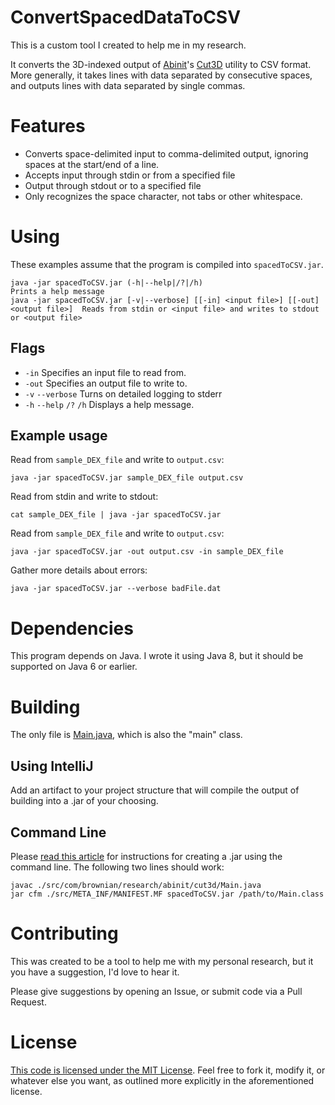 # ConvertSpacedDataToCSV
This is a custom tool I created to help me in my research.

It converts the 3D-indexed output of [Abinit](http://www.abinit.org/)'s [Cut3D](http://www.abinit.org/doc/helpfiles/for-v8.2/users/cut3d_help.html) utility to CSV format.
More generally, it takes lines with data separated by consecutive spaces, and outputs lines with data separated by single commas.

# Features

* Converts space-delimited input to comma-delimited output, ignoring spaces at the start/end of a line.
* Accepts input through stdin or from a specified file
* Output through stdout or to a specified file
* Only recognizes the space character, not tabs or other whitespace.

# Using

These examples assume that the program is compiled into `spacedToCSV.jar`.

    java -jar spacedToCSV.jar (-h|--help|/?|/h)                                           Prints a help message
    java -jar spacedToCSV.jar [-v|--verbose] [[-in] <input file>] [[-out] <output file>]  Reads from stdin or <input file> and writes to stdout or <output file>

## Flags

* `-in` Specifies an input file to read from.
* `-out` Specifies an output file to write to.
* `-v` `--verbose` Turns on detailed logging to stderr
* `-h` `--help` `/?` `/h` Displays a help message.

## Example usage

Read from `sample_DEX_file` and write to `output.csv`:

    java -jar spacedToCSV.jar sample_DEX_file output.csv
    
Read from stdin and write to stdout:

    cat sample_DEX_file | java -jar spacedToCSV.jar
    
Read from `sample_DEX_file` and write to `output.csv`:

    java -jar spacedToCSV.jar -out output.csv -in sample_DEX_file
    
Gather more details about errors:

    java -jar spacedToCSV.jar --verbose badFile.dat

# Dependencies

This program depends on Java. I wrote it using Java 8, but it should be supported on Java 6 or earlier.

# Building

The only file is [Main.java](src/com/brownian/research/abinit/cut3d/Main.java), which is also the "main" class.

## Using IntelliJ

Add an artifact to your project structure that will compile the output of building into a .jar of your choosing.

## Command Line

Please [read this article](https://docs.oracle.com/javase/tutorial/deployment/jar/build.html) for instructions for creating a .jar using the command line.
The following two lines should work:

    javac ./src/com/brownian/research/abinit/cut3d/Main.java
    jar cfm ./src/META_INF/MANIFEST.MF spacedToCSV.jar /path/to/Main.class
    
# Contributing

This was created to be a tool to help me with my personal research, but it you have a suggestion, I'd love to hear it.

Please give suggestions by opening an Issue, or submit code via a Pull Request.

# License

[This code is licensed under the MIT License](LICENSE.md). Feel free to fork it, modify it, or whatever else you want, as outlined more explicitly in the aforementioned license.
